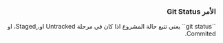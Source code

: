 


### <div dir=rtl>الأمر Git Status<dir>

<div dir=rtl>
``git status`` يعني تتبع حالة المشروع اذا كان في مرحلة Untracked او، ٍStaged، او Commited.
 <dir>
